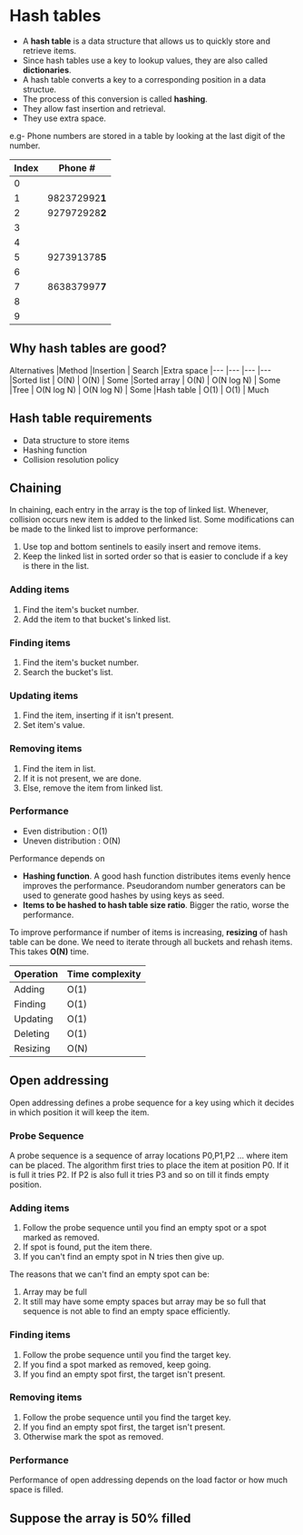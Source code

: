 # Hash tables
- A **hash table** is a data structure that allows us to quickly store and retrieve items.
- Since hash tables use a key to lookup values, they are also called **dictionaries**.
- A hash table converts a key to a corresponding position in a data structue.
- The process of this conversion is called **hashing**.
- They allow fast insertion and retrieval.
- They use extra space.

e.g- Phone numbers are stored in a table by looking at the last digit of the number.

| Index | Phone #
|--- |---
| 0 | 
| 1 | 982372992**1**
| 2 | 927972928**2**
| 3 | 
| 4 | 
| 5 | 927391378**5**
| 6 | 
| 7 | 863837997**7**
| 8 | 
| 9 | 

## Why hash tables are good?

Alternatives
|Method |Insertion | Search |Extra space
|--- |--- |--- |---
|Sorted list | O(N) | O(N) | Some
|Sorted array | O(N) | O(N log N) | Some
|Tree | O(N log N) | O(N log N) | Some
|Hash table | O(1) | O(1) | Much

## Hash table requirements
- Data structure to store items
- Hashing function
- Collision resolution policy

## Chaining
In chaining, each entry in the array is the top of linked list. Whenever, collision occurs new item is added to the linked list.
Some modifications can be made to the linked list to improve performance:
1. Use top and bottom sentinels to easily insert and remove items.
2. Keep the linked list in sorted order so that is easier to conclude if a key is there in the list.

### Adding items
1. Find the item's bucket number.
2. Add the item to that bucket's linked list.

### Finding items
1. Find the item's bucket number.
2. Search the bucket's list.

### Updating items
1. Find the item, inserting if it isn't present.
2. Set item's value.

### Removing items
1. Find the item in list.
2. If it is not present, we are done.
3. Else, remove the item from linked list.

### Performance
- Even distribution : O(1)
- Uneven distribution : O(N)

Performance depends on
- **Hashing function**. A good hash function distributes items evenly hence improves the performance. Pseudorandom number generators can be used to generate good hashes by using keys as seed.
- **Items to be hashed to hash table size ratio**. Bigger the ratio, worse the performance.

To improve performance if number of items is increasing, **resizing** of hash table can be done. We need to iterate through all buckets and rehash items. This takes **O(N)** time.

|Operation | Time complexity
|--- |---
|Adding | O(1)
|Finding | O(1)
|Updating | O(1)
|Deleting | O(1)
|Resizing | O(N)

## Open addressing
Open addressing defines a probe sequence for a key using which it decides in which position it will keep the item.
### Probe Sequence
A probe sequence is a sequence of array locations P0,P1,P2 ... where item can be placed. The algorithm first tries to place the item at position P0. If it is full it tries P2. If P2 is also full it tries P3 and so on till it finds empty position.

### Adding items
1. Follow the probe sequence until you find an empty spot or a spot marked as removed.
2. If spot is found, put the item there.
3. If you can't find an empty spot in N tries then give up.

The reasons that we can't find an empty spot can be:
1. Array may be full
2. It still may have some empty spaces but array may be so full that sequence is not able to find an empty space efficiently. 

### Finding items
1. Follow the probe sequence until you find the target key.
2. If you find a spot marked as removed, keep going.
3. If you find an empty spot first, the target isn't present.

### Removing items
1. Follow the probe sequence until you find the target key.
2. If you find an empty spot first, the target isn't present.
3. Otherwise mark the spot as removed.

### Performance
Performance of open addressing depends on the load factor or how much space is filled.

Suppose the array is 50% filled
- 






